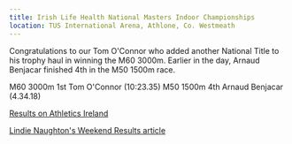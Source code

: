 ```yaml
---
title: Irish Life Health National Masters Indoor Championships
location: TUS International Arena, Athlone, Co. Westmeath
---
```


Congratulations to our Tom O'Connor who added another National Title to his trophy haul in winning the M60 3000m. Earlier in the day, Arnaud Benjacar finished 4th in the M50 1500m race.

M60 3000m 1st Tom O'Connor (10:23.35)
M50 1500m 4th Arnaud Benjacar (4.34.18)


<a href="http://results.athleticsireland.ie/results_30012022/menu.html" target="_blank" rel="noopener noreferrer">Results on Athletics Ireland</a>

<a href="https://www.fastrunning.com/events-and-races/weekend-round-ups/3500-race-dublins-raheny-5/33883?fbclid=IwAR2CoNXy3AM-EiG6Ap-qT5A9HsFkSlKT_xJrGrRg0VjKpGrgAXV-skzEtmo" target="_blank" rel="noopener noreferrer">Lindie Naughton's Weekend Results article</a>
 
